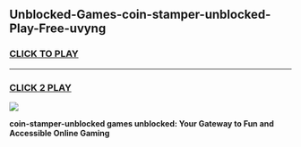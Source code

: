 
## Unblocked-Games-coin-stamper-unblocked-Play-Free-uvyng
<h3>
<a href="https://premium76.site?title=coin-stamper-unblocked&ref=18A1">CLICK TO PLAY</a></h3>
<hr>

<h3>
<a href="https://premium76.site?title=coin-stamper-unblocked&ref=18A1">CLICK 2 PLAY</a>
  
</h3>

<a href="https://premium76.site?title=coin-stamper-unblocked&ref=18A1"><img src="https://clearcache.store/games.png"></a>


**coin-stamper-unblocked games unblocked: Your Gateway to Fun and Accessible Online Gaming**
